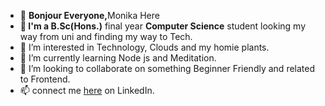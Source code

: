 - 👋 <b>Bonjour Everyone,</b>Monika Here
- 🌱<b> I'm a B.Sc(Hons.)</b> final year <b>Computer Science</b> student looking my way from uni and finding my way to Tech.
- 👀 I’m interested in Technology, Clouds and my homie plants.
- 🌱 I’m currently learning Node js and Meditation.
- 💞️ I’m looking to collaborate on something Beginner Friendly and related to Frontend.
- 📫 connect me <a href="https://www.linkedin.com/in/monika-s-a6a1141a5/">here</a> on LinkedIn.

<!---
Monika5S/Monika5S is a ✨ special ✨ repository because its `README.md` (this file) appears on your GitHub profile.
You can click the Preview link to take a look at your changes.
--->
